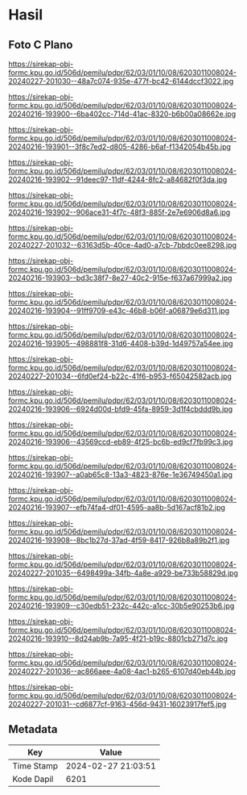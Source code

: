 # Hasil

## Foto C Plano

https://sirekap-obj-formc.kpu.go.id/506d/pemilu/pdpr/62/03/01/10/08/6203011008024-20240227-201030--48a7c074-935e-477f-bc42-6144dccf3022.jpg

https://sirekap-obj-formc.kpu.go.id/506d/pemilu/pdpr/62/03/01/10/08/6203011008024-20240216-193900--6ba402cc-714d-41ac-8320-b6b00a08662e.jpg

https://sirekap-obj-formc.kpu.go.id/506d/pemilu/pdpr/62/03/01/10/08/6203011008024-20240216-193901--3f8c7ed2-d805-4286-b6af-f1342054b45b.jpg

https://sirekap-obj-formc.kpu.go.id/506d/pemilu/pdpr/62/03/01/10/08/6203011008024-20240216-193902--91deec97-11df-4244-8fc2-a84682f0f3da.jpg

https://sirekap-obj-formc.kpu.go.id/506d/pemilu/pdpr/62/03/01/10/08/6203011008024-20240216-193902--906ace31-4f7c-48f3-885f-2e7e6906d8a6.jpg

https://sirekap-obj-formc.kpu.go.id/506d/pemilu/pdpr/62/03/01/10/08/6203011008024-20240227-201032--63163d5b-40ce-4ad0-a7cb-7bbdc0ee8298.jpg

https://sirekap-obj-formc.kpu.go.id/506d/pemilu/pdpr/62/03/01/10/08/6203011008024-20240216-193903--bd3c38f7-8e27-40c2-915e-f637a67999a2.jpg

https://sirekap-obj-formc.kpu.go.id/506d/pemilu/pdpr/62/03/01/10/08/6203011008024-20240216-193904--91ff9709-e43c-46b8-b06f-a06879e6d311.jpg

https://sirekap-obj-formc.kpu.go.id/506d/pemilu/pdpr/62/03/01/10/08/6203011008024-20240216-193905--498881f8-31d6-4408-b39d-1d49757a54ee.jpg

https://sirekap-obj-formc.kpu.go.id/506d/pemilu/pdpr/62/03/01/10/08/6203011008024-20240227-201034--6fd0ef24-b22c-41f6-b953-f65042582acb.jpg

https://sirekap-obj-formc.kpu.go.id/506d/pemilu/pdpr/62/03/01/10/08/6203011008024-20240216-193906--6924d00d-bfd9-45fa-8959-3d1f4cbddd9b.jpg

https://sirekap-obj-formc.kpu.go.id/506d/pemilu/pdpr/62/03/01/10/08/6203011008024-20240216-193906--43569ccd-eb89-4f25-bc6b-ed9cf7fb99c3.jpg

https://sirekap-obj-formc.kpu.go.id/506d/pemilu/pdpr/62/03/01/10/08/6203011008024-20240216-193907--a0ab65c8-13a3-4823-876e-1e36749450a1.jpg

https://sirekap-obj-formc.kpu.go.id/506d/pemilu/pdpr/62/03/01/10/08/6203011008024-20240216-193907--efb74fa4-df01-4595-aa8b-5d167acf81b2.jpg

https://sirekap-obj-formc.kpu.go.id/506d/pemilu/pdpr/62/03/01/10/08/6203011008024-20240216-193908--8bc1b27d-37ad-4f59-8417-926b8a89b2f1.jpg

https://sirekap-obj-formc.kpu.go.id/506d/pemilu/pdpr/62/03/01/10/08/6203011008024-20240227-201035--6498499a-34fb-4a8e-a929-be733b58829d.jpg

https://sirekap-obj-formc.kpu.go.id/506d/pemilu/pdpr/62/03/01/10/08/6203011008024-20240216-193909--c30edb51-232c-442c-a1cc-30b5e90253b6.jpg

https://sirekap-obj-formc.kpu.go.id/506d/pemilu/pdpr/62/03/01/10/08/6203011008024-20240216-193910--8d24ab9b-7a95-4f21-b19c-8801cb271d7c.jpg

https://sirekap-obj-formc.kpu.go.id/506d/pemilu/pdpr/62/03/01/10/08/6203011008024-20240227-201036--ac866aee-4a08-4ac1-b265-6107d40eb44b.jpg

https://sirekap-obj-formc.kpu.go.id/506d/pemilu/pdpr/62/03/01/10/08/6203011008024-20240227-201031--cd6877cf-9163-456d-9431-16023917fef5.jpg


## Metadata

| Key        | Value               |
| ---------- | ------------------- |
| Time Stamp | 2024-02-27 21:03:51 |
| Kode Dapil | 6201                |



